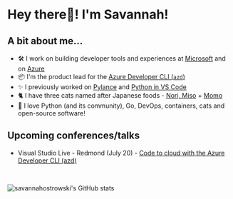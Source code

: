 # **Hey there👋! I'm Savannah!** 

## **A bit about me...**
- 🛠 I work on building developer tools and experiences at [Microsoft](https://github.com/microsoft) and on [Azure](https://github.com/azure/)
- 📦 I'm the product lead for the [Azure Developer CLI (`azd`)](https://github.com/azure/azure-dev)
- ✨ I previously worked on [Pylance](https://github.com/microsoft/pylance-release) and [Python in VS Code](https://github.com/microsoft/vscode-python)
- 🐈 I have three cats named after Japanese foods - [Nori, Miso](https://twitter.com/savostrowski/status/1559183067792650243) + [Momo](https://twitter.com/savostrowski/status/1572073421164650496)
- 💖 I love Python (and its community), Go, DevOps, containers, cats and open-source software!

## **Upcoming conferences/talks**
- Visual Studio Live - Redmond (July 20) - [Code to cloud with the Azure Developer CLI (azd)](http://www2.vslive.com/Events/MicrosoftHQ-2023/Sessions/Thursday/VH13-Fast-Focus-Why-you-need-the-Azure-Dev-CLI.aspx) 
<br>
 
![`savannahostrowski`'s GitHub stats](https://github-readme-stats.vercel.app/api?username=savannahostrowski&show_icons=true&theme=radical)
